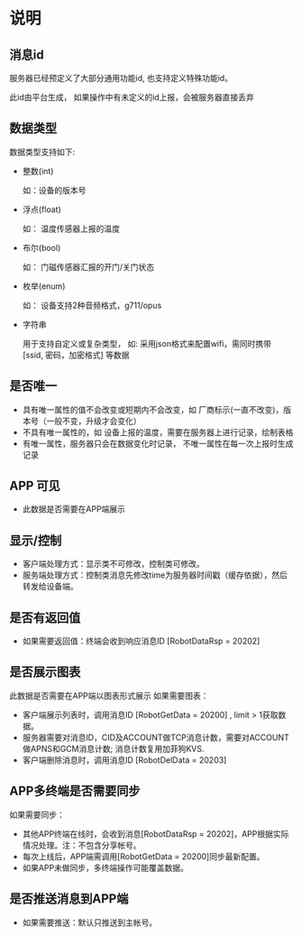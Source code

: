 # 说明

## 消息id

服务器已经预定义了大部分通用功能id, 也支持定义特殊功能id。  

此id由平台生成， 如果操作中有未定义的id上报，会被服务器直接丢弃  

## 数据类型

数据类型支持如下:

* 整数(int)

  如：设备的版本号

* 浮点(float)

  如： 温度传感器上报的温度

* 布尔(bool)

  如： 门磁传感器汇报的开门/关门状态

* 枚举(enum)

  如： 设备支持2种音频格式，g711/opus

* 字符串

  用于支持自定义或复杂类型， 如: 采用json格式来配置wifi，需同时携带 [ssid, 密码，加密格式] 等数据
  
## 是否唯一  
  
* 具有唯一属性的值不会改变或短期内不会改变，如 厂商标示(一直不改变)，版本号（一般不变，升级才会变化）  
* 不具有唯一属性的，如 设备上报的温度，需要在服务器上进行记录，绘制表格
*  有唯一属性，服务器只会在数据变化时记录， 不唯一属性在每一次上报时生成记录

## APP 可见

* 此数据是否需要在APP端展示

## 显示/控制

* 客户端处理方式：显示类不可修改，控制类可修改。
* 服务端处理方式：控制类消息先修改time为服务器时间戳（缓存依据），然后转发给设备端。

## 是否有返回值

* 如果需要返回值：终端会收到响应消息ID [RobotDataRsp = 20202]

## 是否展示图表

此数据是否需要在APP端以图表形式展示
如果需要图表：
* 客户端展示列表时，调用消息ID [RobotGetData = 20200] , limit > 1获取数据。
* 服务器需要对消息ID，CID及ACCOUNT做TCP消息计数，需要对ACCOUNT做APNS和GCM消息计数; 消息计数复用加菲狗KVS.
* 客户端删除消息时，调用消息ID [RobotDelData = 20203]

## APP多终端是否需要同步

如果需要同步：
* 其他APP终端在线时，会收到消息[RobotDataRsp = 20202]，APP根据实际情况处理。注：不包含分享帐号。
* 每次上线后，APP端需调用[RobotGetData = 20200]同步最新配置。
* 如果APP未做同步，多终端操作可能覆盖数据。


## 是否推送消息到APP端

* 如果需要推送：默认只推送到主帐号。